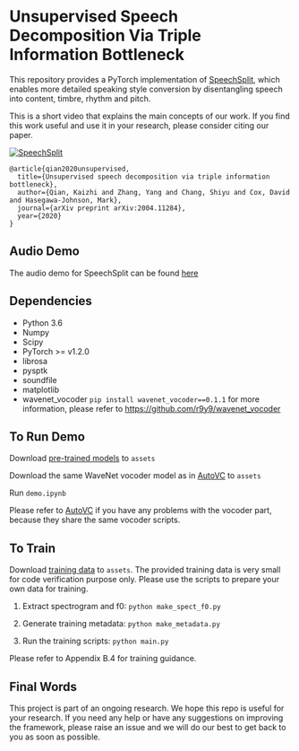 # Unsupervised Speech Decomposition Via Triple Information Bottleneck

This repository provides a PyTorch implementation of [SpeechSplit](https://arxiv.org/abs/2004.11284), which enables more detailed speaking style conversion by disentangling speech into content, timbre, rhythm and pitch.

This is a short video that explains the main concepts of our work. If you find this work useful and use it in your research, please consider citing our paper.

[![SpeechSplit](./assets/cover.png)](https://youtu.be/sIlQ3GcslD8)

```
@article{qian2020unsupervised,
  title={Unsupervised speech decomposition via triple information bottleneck},
  author={Qian, Kaizhi and Zhang, Yang and Chang, Shiyu and Cox, David and Hasegawa-Johnson, Mark},
  journal={arXiv preprint arXiv:2004.11284},
  year={2020}
}
```


## Audio Demo

The audio demo for SpeechSplit can be found [here](https://auspicious3000.github.io/SpeechSplit-Demo/)

## Dependencies
- Python 3.6
- Numpy
- Scipy
- PyTorch >= v1.2.0
- librosa
- pysptk
- soundfile
- matplotlib
- wavenet_vocoder ```pip install wavenet_vocoder==0.1.1```
  for more information, please refer to https://github.com/r9y9/wavenet_vocoder


## To Run Demo

Download [pre-trained models](https://drive.google.com/file/d/1JF1WNS57wWcbmn1EztJxh09xU739j4_g/view?usp=sharing) to ```assets```

Download the same WaveNet vocoder model as in [AutoVC](https://github.com/auspicious3000/autovc) to ```assets```

Run ```demo.ipynb``` 

Please refer to [AutoVC](https://github.com/auspicious3000/autovc) if you have any problems with the vocoder part, because they share the same vocoder scripts.


## To Train

Download [training data](https://drive.google.com/file/d/1r1WK8c2QpjYaxKGGCap8Rm7uopBGJGNy/view?usp=sharing) to ```assets```.
The provided training data is very small for code verification purpose only.
Please use the scripts to prepare your own data for training.

1. Extract spectrogram and f0: ```python make_spect_f0.py```

2. Generate training metadata: ```python make_metadata.py ```

3. Run the training scripts: ```python main.py```

Please refer to Appendix B.4 for training guidance.


## Final Words

This project is part of an ongoing research. We hope this repo is useful for your research. If you need any help or have any suggestions on improving the framework, please raise an issue and we will do our best to get back to you as soon as possible.


